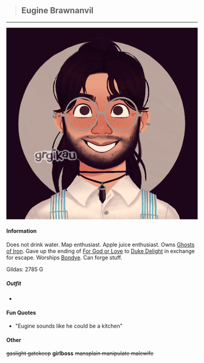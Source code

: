 >## Eugine Brawnanvil

--- 

![eugine](../../../Templates/images/eugine.png "Eugin Brawnanvil nerd form")

#### Information

Does not drink water. Map enthusiast. Apple juice enthusiast. Owns [Ghosts of Iron](../../Books/Ghosts%20of%20Iron.md). Gave up the ending of [For God or Love](../../Books/For%20God%20or%20Love.md) to [Duke Delight](../NPCs/Duke%20Delight.md) in exchange for escape. Worships [Bondye](../../Religion/Pantheon%20I/Bondye.md). Can forge stuff.

Gildas: 2785 G

##### Outfit

-

#### Fun Quotes

- "Eugine sounds like he could be a kitchen"

#### Other

~~gaslight gatekeep~~ **girlboss** ~~mansplain manipulate malewife~~